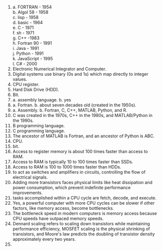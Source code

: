 1. a. FORTRAN - 1954  
   b. Algol 58 - 1958  
   c. lisp - 1958  
   d. basic - 1964  
   e. C - 1971  
   f. sh - 1971  
   g. C++ -1983  
   h. Fortran 90 - 1991  
   i. Java - 1991  
   j. Python - 1991  
   k. JavaScript - 1995  
   l. C# - 2000  
2. Electronic Numerical Integrator and Computer.
3. Digital systems use binary (0s and 1s) which map directly to integer values.
4. CPU register.
5. Hard Disk Drive (HDD).
6. Bit.
7. a. assembly language.
   b. yes
8. a. Fortran.
   b. about seven decades old (created in the 1950s).
9. a. Assembly.
   b. Fortran, C, C++, MATLAB, Python, and R.
10. C was created in the 1970s, C++ in the 1980s, and MATLAB/Python in the 1990s.
11. B programming language.
12. C programming language.
13. The ancestor of MATLAB is Fortran, and an ancestor of Python is ABC.
14. CPU.
15. bit.
16. Access to register memory is about 100 times faster than access to RAM.
17. Access to RAM is typically 10 to 100 times faster than SSDs.
18. Access to RAM is 100 to 1000 times faster than HDDs.
19. to act as switches and amplifiers in circuits, controlling the flow of electrical signals.
20. Adding more transistors faces physical limits like heat dissipation and power consumption, which prevent indefinite performance improvements.
21. tasks accomplished within a CPU cycle are fetch, decode, and execute.
22. Yes, a powerful computer with more CPU cycles can be slower if other factors, like memory access, become bottlenecks.
23. The bottleneck speed in modern computers is memory access because CPU speeds have outpaced memory speeds.
24. Dennard scaling refers to scaling down transistors while maintaining performance efficiency, MOSFET scaling is the physical shrinking of transistors, and Moore's law predicts the doubling of transistor density approximately every two years.  
25. 
